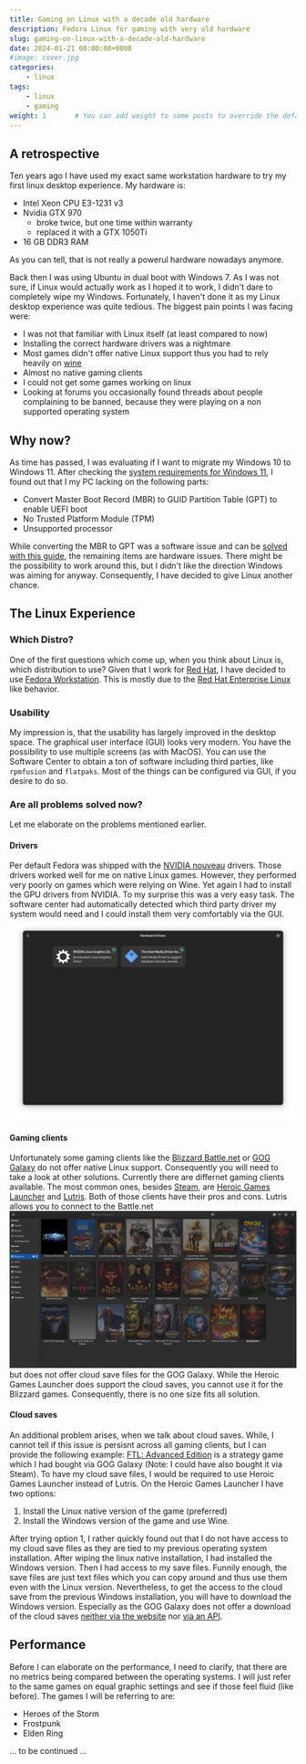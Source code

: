 ```yaml
---
title: Gaming on Linux with a decade old hardware
description: Fedora Linux for gaming with very old hardware
slug: gaming-on-linux-with-a-decade-old-hardware
date: 2024-01-21 00:00:00+0000
#image: cover.jpg
categories:
    - linux
tags:
    - linux
    - gaming
weight: 1       # You can add weight to some posts to override the default sorting (date descending)
---
```


## A retrospective 

Ten years ago I have used my exact same workstation hardware to try my first linux desktop experience.
My hardware is: 
- Intel Xeon CPU E3-1231 v3
- Nvidia GTX 970
  - broke twice, but one time within warranty
  - replaced it with a GTX 1050Ti
- 16 GB DDR3 RAM

As you can tell, that is not really a powerul hardware nowadays anymore.

Back then I was using Ubuntu in dual boot with Windows 7. As I was not sure, if Linux would actually work as I hoped it to work, I didn't dare to completely wipe my Windows. Fortunately, I haven't done it as my Linux desktop experience was quite tedious. The biggest pain points I was facing were: 
- I was not that familiar with Linux itself (at least compared to now) 
- Installing the correct hardware drivers was a nightmare 
- Most games didn't offer native Linux support thus you had to rely heavily on [wine](https://www.winehq.org/)
- Almost no native gaming clients
- I could not get some games working on linux
- Looking at forums you occasionally found threads about people complaining to be banned, because they were playing on a non supported operating system 

## Why now? 
As time has passed, I was evaluating if I want to migrate my Windows 10 to Windows 11. After checking the [system requirements for Windows 11](https://www.microsoft.com/en-us/windows/windows-11-specifications), I found out that I my PC lacking on the following parts: 
- Convert Master Boot Record (MBR) to GUID Partition Table (GPT) to enable UEFI boot
- No Trusted Platform Module (TPM)
- Unsupported processor

While converting the MBR to GPT was a software issue and can be [solved with this guide](https://www.windowscentral.com/how-convert-mbr-disk-gpt-move-bios-uefi-windows-10), the remaining items are hardware issues. There might be the possibility to work around this, but I didn't like the direction Windows was aiming for anyway. Consequently, I have decided to give Linux another chance. 

## The Linux Experience 

### Which Distro? 

One of the first questions which come up, when you think about Linux is, which distribution to use? Given that I work for [Red Hat](https://www.redhat.com/en), I have decided to use [Fedora Workstation](https://fedoraproject.org/). This is mostly due to the [Red Hat Enterprise Linux](https://www.redhat.com/en/technologies/linux-platforms/enterprise-linux) like behavior.

### Usability

My impression is, that the usability has largely improved in the desktop space. The graphical user interface (GUI) looks very modern. You have the possibility to use multiple screens (as with MacOS). You can use the Software Center to obtain a ton of software including third parties, like `rpmfusion` and `flatpaks`. Most of the things can be configured via GUI, if you desire to do so. 

### Are all problems solved now?
Let me elaborate on the problems mentioned earlier. 

#### Drivers
Per default Fedora was shipped with the [NVIDIA nouveau](https://nouveau.freedesktop.org/) drivers. Those drivers worked well for me on native Linux games. However, they performed very poorly on games which were relying on Wine. Yet again I had to install the GPU drivers from NVIDIA. To my surprise this was a very easy task. The software center had automatically detected which third party driver my system would need and I could install them very comfortably via the GUI.
![](hardware_drivers.png)

#### Gaming clients
Unfortunately some gaming clients like the [Blizzard Battle.net](https://www.blizzard.com/en-us/) or [GOG Galaxy](https://www.gog.com/wishlist/galaxy/release_the_gog_galaxy_client_for_linux) do not offer native Linux support. Consequently you will need to take a look at other solutions.
Currently there are differnet gaming clients available. The most common ones, besides [Steam](https://steamcommunity.com/), are [Heroic Games Launcher](https://heroicgameslauncher.com/) and [Lutris](https://lutris.net/). Both of those clients have their pros and cons. Lutris allows you to connect to the Battle.net
![](lutris_battle_net.png) but does not offer cloud save files for the GOG Galaxy. While the Heroic Games Launcher does support the cloud saves, you cannot use it for the Blizzard games. Consequently, there is no one size fits all solution. 

#### Cloud saves
An additional problem arises, when we talk about cloud saves. While, I cannot tell if this issue is persisnt across all gaming clients, but I can provide the following example: [FTL: Advanced Edition](https://www.gog.com/en/game/faster_than_light) is a strategy game which I had bought via GOG Galaxy (Note: I could have also bought it via Steam). To have my cloud save files, I would be required to use Heroic Games Launcher instead of Lutris. On the Heroic Games Launcher I have two options: 
1. Install the Linux native version of the game (preferred)
2. Install the Windows version of the game and use Wine.

After trying option 1, I rather quickly found out that I do not have access to my cloud save files as they are tied to my previous operating system installation. After wiping the linux native installation, I had installed the Windows version. Then I had access to my save files. Funnily enough, the save files are just text files which you can copy around and thus use them even with the Linux version. Nevertheless, to get the access to the cloud save from the previous Windows installation, you will have to download the Windows version. Especially as the GOG Galaxy does not offer a download of the cloud saves [neither via the website](https://www.gog.com/account/cloud-saves) nor [via an API](https://docs.gog.com/gc-cloud-saves/).


## Performance
Before I can elaborate on the performance, I need to clarify, that there are no metrics being compared between the operating systems. I will just refer to the same games on equal graphic settings and see if those feel fluid (like before). The games I will be referring to are:
- Heroes of the Storm
- Frostpunk
- Elden Ring

... to be continued ...
